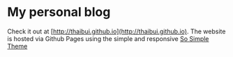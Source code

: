 # My personal blog

Check it out at [http://thaibui.github.io](http://thaibui.github.io). 
The website is hosted via Github Pages using the simple and responsive 
[So Simple Theme](http://mmistakes.github.io/so-simple-theme/)
